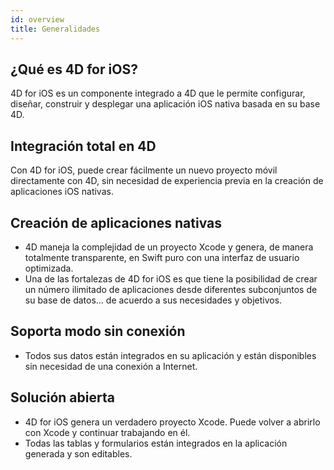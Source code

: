 ```yaml
---
id: overview
title: Generalidades
---
```


## ¿Qué es 4D for iOS?

4D for iOS es un componente integrado a 4D que le permite configurar, diseñar, construir y desplegar una aplicación iOS nativa basada en su base 4D.

## Integración total en 4D

Con 4D for iOS, puede crear fácilmente un nuevo proyecto móvil directamente con 4D, sin necesidad de experiencia previa en la creación de aplicaciones iOS nativas.

## Creación de aplicaciones nativas
* 4D maneja la complejidad de un proyecto Xcode y genera, de manera totalmente transparente, en Swift puro con una interfaz de usuario optimizada.
* Una de las fortalezas de 4D for iOS es que tiene la posibilidad de crear un número ilimitado de aplicaciones desde diferentes subconjuntos de su base de datos... de acuerdo a sus necesidades y objetivos.

## Soporta modo sin conexión
* Todos sus datos están integrados en su aplicación y están disponibles sin necesidad de una conexión a Internet.

## Solución abierta
* 4D for iOS genera un verdadero proyecto Xcode. Puede volver a abrirlo con Xcode y continuar trabajando en él.
* Todas las tablas y formularios están integrados en la aplicación generada y son editables.
